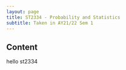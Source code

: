 ```yaml
---
layout: page
title: ST2334 - Probability and Statistics
subtitle: Taken in AY21/22 Sem 1
---
```


## Content
hello st2334
